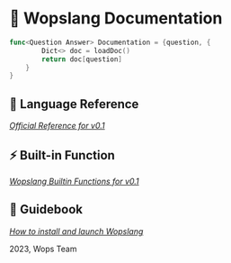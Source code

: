 # 📔 Wopslang Documentation

```go
func<Question Answer> Documentation = {question, {
        Dict<> doc = loadDoc()
        return doc[question]
    }
}
```

## 📜 Language Reference

*[Official Reference for v0.1](grammar.md)*

## ⚡️ Built-in Function

*[Wopslang Builtin Functions for v0.1](../lib/functions.md)*

## 📓 Guidebook

*[How to install and launch Wopslang](howto.md)*

2023, Wops Team
